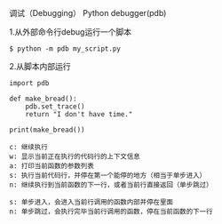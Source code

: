 调试（Debugging）
Python debugger(pdb)

1.从外部命令行debug运行一个脚本

    $ python -m pdb my_script.py

2.从脚本内部运行

    import pdb
    
    def make_bread():
        pdb.set_trace()
        return "I don't have time."
    
    print(make_bread())
    
    c: 继续执行
    w: 显示当前正在执行的代码行的上下文信息
    a: 打印当前函数的参数列表
    s: 执行当前代码行，并停在第一个能停的地方（相当于单步进入）
    n: 继续执行到当前函数的下一行，或者当前行直接返回（单步跳过）
    
    s: 单步进入，会进入当前行调用的函数内部并停在里面
    n: 单步跳过，会执行完毕当前行调用的函数，停在当前函数的下一行

